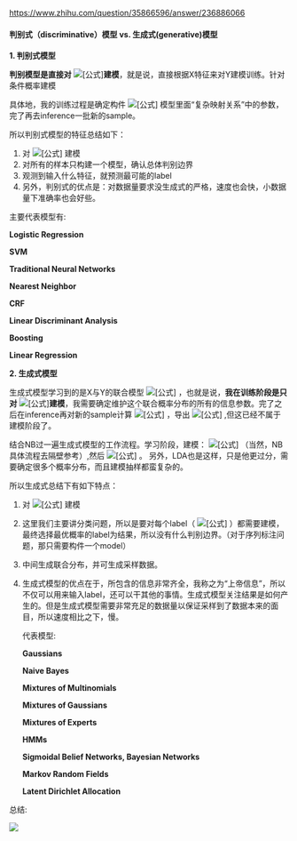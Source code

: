 https://www.zhihu.com/question/35866596/answer/236886066

#### **判别式（**discriminative**）模型 vs. 生成式(**generative**)模型**

**1. 判别式模型**

**判别模型是直接对** ![[公式]](https://www.zhihu.com/equation?tex=P%28Y%7CX%29)**建模**，就是说，直接根据X特征来对Y建模训练。针对条件概率建模

具体地，我的训练过程是确定构件 ![[公式]](https://www.zhihu.com/equation?tex=P%28Y%7CX%29) 模型里面“复杂映射关系”中的参数，完了再去inference一批新的sample。

所以判别式模型的特征总结如下：

1. 对 ![[公式]](https://www.zhihu.com/equation?tex=P%28Y%7CX%29) 建模
2. 对所有的样本只构建一个模型，确认总体判别边界
3. 观测到输入什么特征，就预测最可能的label
4. 另外，判别式的优点是：对数据量要求没生成式的严格，速度也会快，小数据量下准确率也会好些。

主要代表模型有:

**Logistic Regression**

**SVM**

**Traditional Neural Networks**

**Nearest Neighbor**

**CRF**

**Linear Discriminant Analysis**

**Boosting**

**Linear Regression**

**2. 生成式模型**

生成式模型学习到的是X与Y的联合模型 ![[公式]](https://www.zhihu.com/equation?tex=P%28X%2CY%29) ，也就是说，**我在训练阶段是只对** ![[公式]](https://www.zhihu.com/equation?tex=P%28X%2CY%29)**建模**，我需要确定维护这个联合概率分布的所有的信息参数。完了之后在inference再对新的sample计算 ![[公式]](https://www.zhihu.com/equation?tex=P%28Y%7CX%29) ，导出 ![[公式]](https://www.zhihu.com/equation?tex=Y) ,但这已经不属于建模阶段了。

结合NB过一遍生成式模型的工作流程。学习阶段，建模： ![[公式]](https://www.zhihu.com/equation?tex=P%28X%2CY%29%3DP%28X%7CY%29P%28Y%29) （当然，NB具体流程去隔壁参考）,然后 ![[公式]](https://www.zhihu.com/equation?tex=P%28Y%7CX%29+%3D+%5Cfrac%7BP%28X%2CY%29%7D%7BP%28X%29%7D) 。
另外，LDA也是这样，只是他更过分，需要确定很多个概率分布，而且建模抽样都蛮复杂的。

所以生成式总结下有如下特点：

1. 对 ![[公式]](https://www.zhihu.com/equation?tex=P%28X%2CY%29) 建模

2. 这里我们主要讲分类问题，所以是要对每个label（ ![[公式]](https://www.zhihu.com/equation?tex=y_%7Bi%7D+) ）都需要建模，最终选择最优概率的label为结果，所以没有什么判别边界。（对于序列标注问题，那只需要构件一个model）

3. 中间生成联合分布，并可生成采样数据。

4. 生成式模型的优点在于，所包含的信息非常齐全，我称之为“上帝信息”，所以不仅可以用来输入label，还可以干其他的事情。生成式模型关注结果是如何产生的。但是生成式模型需要非常充足的数据量以保证采样到了数据本来的面目，所以速度相比之下，慢。

   代表模型:

   **Gaussians**

    **Naive Bayes**

   **Mixtures of Multinomials**

   **Mixtures of Gaussians**

   **Mixtures of Experts**

   **HMMs**

   **Sigmoidal Belief Networks, Bayesian Networks**

   **Markov Random Fields**

   **Latent Dirichlet Allocation**

总结:

![](F:\git\nlp\算法\images\概率图模型比较\439510-20160901113112715-762424122.png)